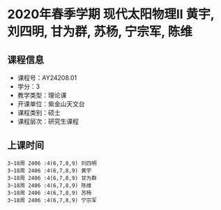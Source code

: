 # 2020年春季学期 现代太阳物理II 黄宇, 刘四明, 甘为群, 苏杨, 宁宗军, 陈维






## 课程信息

- 课程号：AY24208.01
- 学分：3
- 教学类型：理论课
- 开课单位：紫金山天文台
- 课程类别：硕士
- 课程层次：研究生课程

## 上课时间

```
3~18周 2406 :4(6,7,8,9) 刘四明
3~18周 2406 :4(6,7,8,9) 黄宇
3~18周 2406 :4(6,7,8,9) 甘为群
3~18周 2406 :4(6,7,8,9) 陈维
3~18周 2406 :4(6,7,8,9) 苏杨
3~18周 2406 :4(6,7,8,9) 宁宗军
```

